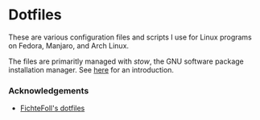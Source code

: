 # Dotfiles

These are various configuration files and 
scripts I use for Linux programs on Fedora,
Manjaro, and Arch Linux.

The files are primaritly managed with *stow*,
the GNU software package installation manager.
See [here][stow-guide] for an introduction.

### Acknowledgements
- [FichteFoll's dotfiles][fichtefoll]

[stow-guide]: http://brandon.invergo.net/news/2012-05-26-using-gnu-stow-to-manage-your-dotfiles.html
[fichtefoll]: https://github.com/FichteFoll/dotfiles